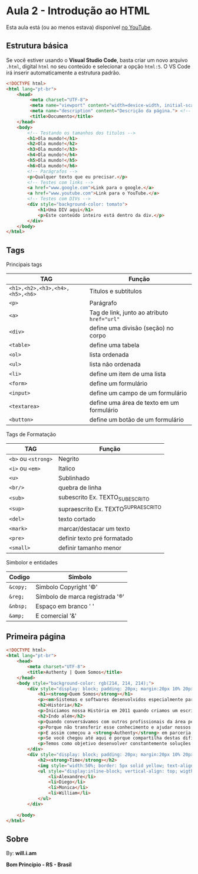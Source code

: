 # Aula 2 - Introdução ao HTML 

Esta aula está (ou ao menos estava) disponível [no YouTube](https://www.youtube.com/watch?v=6IMsMX3d8zY).

## Estrutura básica

Se você estiver usando o **Visual Studio Code**, basta criar um novo arquivo `.html`, digital `html` no seu conteúdo e selecionar a opção `html:5`. O VS Code irá inserir automaticamente a estrutura padrão.

```html
<!DOCTYPE html>
<html lang="pt-br">
    <head>
         <meta charset="UTF-8">
         <meta name="viewport" content="width=device-width, initial-scale=1.0">
         <meta name="description" content="Descrição da página."> <!-- descrição é importante para que os buscadores encontrem sua página -->
         <title>Documento</title>
    </head>
    <body>
        <!-- Testando os tamanhos dos titulos -->
        <h1>Ola mundo!</h1>
        <h2>Ola mundo!</h2>
        <h3>Ola mundo!</h3>
        <h4>Ola mundo!</h4>
        <h5>Ola mundo!</h5>
        <h6>Ola mundo!</h6>
        <!-- Parágrafos -->
        <p>Qualquer texto que eu precisar.</p>
        <!-- Testes com links -->
        <a href="www.google.com">Link para o google.</a>
        <a href="www.youtube.com">Link para o YouTube.</a>
        <!-- Testes com DIVs -->
        <div style="background-color: tomato">
            <h1>Uma DIV aqui</h1>
            <p>Este conteúdo inteiro está dentro da div.</p>
        </div>
    </body>
</html>
```

## Tags

Principais tags

| **TAG** | **Função** |
| --- | --- |
| `<h1>,<h2>,<h3>,<h4>,<h5>,<h6>` | Titulos e subtitulos |
| `<p>` | Parágrafo |
| `<a>` | Tag de link, junto ao atributo `href="url"` |
| `<div>` | define uma divisão (seção) no corpo |
| `<table>` | define uma tabela |
| `<ol>` | lista ordenada |
| `<ul>` | lista não ordenada |
| `<li>` | define um item de uma lista |
| `<form>` | define um formulário |
| `<input>` | define um campo de um formulário |
| `<textarea>` | define uma área de texto em um formulário |
| `<button>` | define um botão de um formulário |

Tags de Formatação

| **TAG** | **Função** |
| --- | --- |
| `<b>` ou `<strong>` | Negrito |
| `<i>` ou `<em>` | Italico |
| `<u>` | Sublinhado |
| `<br/>` | quebra de linha |
| `<sub>` | subescrito Ex. TEXTO<sub>SUBESCRITO</sub> |
| `<sup>` | supraescrito Ex. TEXTO<sup>SUPRAESCRITO</sup> |
| `<del>` | texto cortado |
| `<mark>` | marcar/destacar um texto |
| `<pre>` | definir texto pré formatado |
| `<small>` | definir tamanho menor |

Simbolor e entidades

| **Codigo** | **Simbolo** |
| --- | --- |
| `&copy;` | Simbolo Copyright '&copy;' |
| `&reg;` | Símbolo de marca registrada '&reg;' |
| `&nbsp;` | Espaço em branco '&nbsp;' |
| `&amp;` | E comercial '&amp;' |

## Primeira página

```html
<!DOCTYPE html>
<html lang="pt-br">
    <head>
        <meta charset="UTF-8">
        <title>Authenty | Quem Somos</title>
    </head>
    <body style="background-color: rgb(214, 214, 214);">
        <div style="display: block; padding: 20px; margin:20px 10% 20px 10%; border-radius: 5px; background-color: white;">
            <h1><strong>Quem Somos</strong></h1>
            <p><em>Sistemas e softwares desenvolvidos especialmente para escritórios de arquitetura e engenharia</em></p>
            <h2>História</h2>
            <p>Iniciamos nossa História em 2011 quando criamos um escritório de Engenharia voltado para Projetos de Estruturas, a MDC Projetos. Mas logo de cara nos deparamos com um problema: <strong>QUANTO COBRAR PELOS PROJETOS?</strong> E a partir deste momento, nos dedicamos a encontrar uma maneira simples, prática e assertiva de elaborar nossas propostas. Não foi um trabalho fácil. Ao longo dos anos estudamos muito sobre o assunto e fomos além: Tudo o que implementávamos era testado na prática! Sim, testamos tudo no nosso escritório de Engenharia.</p>
            <h2>Indo além</h2>
            <p>Quando conversávamos com outros profissionais da área percebíamos que essa dificuldade era mais comum do que imaginávamos. Daí surgiu a ideia:</p>
            <p>Porque não transferir esse conhecimento e ajudar nossos colegas?</p>
            <p>E assim começou a <strong>Authenty</strong> em parceria com a MDC, que  continuará sendo sua fonte de inspiração para vivenciar percalços do dia a dia e transformá-los em oportunidades que facilitam a vida de muitos profissionais.</p>
            <p>Se você chegou até aqui é porque compartilha destas dificuldades, portanto, está no lugar certo!</p>
            <p>Temos como objetivo desenvolver constantemente soluções inovadoras para otimizar processos nos escritórios e gostaríamos de convidar você, profissional, para fazer parte da comunidade Authenty e nos dizer: Como podemos te ajudar a melhorar o dia a dia do seu escritório?</p>
        </div>
        <div style="display: block; padding: 20px; margin:20px 10% 20px 10%; border-radius: 5px; background-color: white;">
            <h2><strong>Time</strong></h2>
            <img style="width:50%; border: 5px solid yellow; text-align: center;" src="https://www.authenty.com.br/site/imgs/textos/alexandre-diego-monica-e-willian.JPG">
            <ul style="display:inline-block; vertical-align: top; wigth: 20%; margin: 5%;">
                <li>Alexandre</li>
                <li>Diego</li>
                <li>Monica</li>
                <li>William</li>
            </ul>
        </div>
        
    </body>
</html>
```

## Sobre

By: **will.i.am**

**Bom Princípio - RS - Brasil**